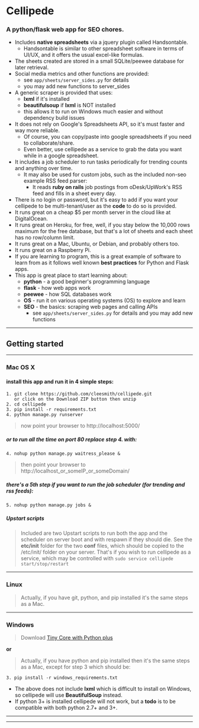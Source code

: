 # Cellipede

### A python/flask web app for SEO chores.

* Includes **native spreadsheets** via a jquery plugin called Handsontable.
  * Handsontable is similar to other spreadsheet software in terms of UI/UX, and it offers the usual excel-like formulas.
* The sheets created are stored in a small SQLite/peewee database for later retrieval.
* Social media metrics and other functions are provided:
  * see ```app/sheets/server_sides.py``` for details
  * you may add new functions to server_sides
* A generic scraper is provided that uses:
  * **lxml** if it's installed
  * **beautifulsoup** if **lxml** is NOT installed
  * this allows it to run on Windows much easier and without dependency build issues
* It does not rely on Google's Spreadsheets API, so it's must faster and way more reliable.
  * Of course, you can copy/paste into google spreadsheets if you need to collaborate/share.
  * Even better, use cellipede as a service to grab the data you want while in a google spreadsheet.
* It includes a job scheduler to run tasks periodically for trending counts and anything over time.
  * It may also be used for custom jobs, such as the included non-seo example RSS feed parser:
    * It reads **ruby on rails** job postings from oDesk/UpWork's RSS feed and fills in a sheet every day.
* There is no login or password, but it's easy to add if you want your cellipede to
be multi-tenant/user as the **code** to do so is provided.
* It runs great on a cheap $5 per month server in the cloud like at DigitalOcean.
* It runs great on Heroku, for free, well, if you stay below the 10,000 rows maximum for the
free database, but that's a lot of sheets and each sheet has no row/column limit.
* It runs great on a Mac, Ubuntu, or Debian, and probably others too.
* It runs great on a Raspberry Pi.
* If you are learning to program, this is a great example of software to learn from as
it follows well known **best practices** for Python and Flask apps.
* This app is great place to start learning about:
  * **python** - a good beginner's programming language
  * **flask** - how web apps work
  * **peewee** - how SQL databases work
  * **OS** - run it on various operating systems (OS) to explore and learn
  * **SEO** - the basics: scraping web pages and calling APIs
    * see ```app/sheets/server_sides.py``` for details and you may add new functions

***

## Getting started

***

### Mac OS X

#### install this app and run it in 4 simple steps:
```
1. git clone https://github.com/cleesmith/cellipede.git
   or click on the Download ZIP button then unzip
2. cd cellipede
3. pip install -r requirements.txt
4. python manage.py runserver
```

> now point your browser to http://localhost:5000/

##### or to run all the time on port 80 replace step 4. with:
```
4. nohup python manage.py waitress_please &
```
> then point your browser to http://localhost_or_someIP_or_someDomain/

##### there's a 5th step if you want to run the job scheduler (for trending and rss feeds):
```
5. nohup python manage.py jobs &
```

##### Upstart scripts
> Included are two Upstart scripts to run both the app and the scheduler on server boot and with respawn if they should die.
> See the **etc/init** folder for the two **conf** files, which should be copied to the /etc/init/ folder
on your server.  That's if you wish to run cellipede as a service, which may be controlled with
```sudo service cellipede start/stop/restart```

***

### Linux
> Actually, if you have git, python, and pip installed it's the same steps as a Mac.

***

### Windows
> Download [Tiny Core with Python plus](https://github.com/cleesmith/tinycore_with_python_plus "Tiny Core with Python plus")

**or**

> Actually, if you have python and pip installed then it's the same steps as a Mac, except for step 3 which should be:
```
3. pip install -r windows_requirements.txt
```
* The above does not include **lxml** which is difficult to install on Windows, so cellipede will use **BeautifulSoup** instead.
* If python 3+ is installed cellipede will not work, but a __todo__ is to be compatible with both python 2.7+ and 3+.

***
***
